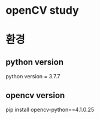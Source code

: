 # openCV study

# 환경 

## python version
python version = 3.7.7

## opencv version
pip install opencv-python==4.1.0.25
